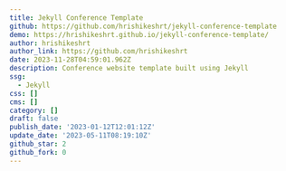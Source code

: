 ```yaml
---
title: Jekyll Conference Template
github: https://github.com/hrishikeshrt/jekyll-conference-template
demo: https://hrishikeshrt.github.io/jekyll-conference-template/
author: hrishikeshrt
author_link: https://github.com/hrishikeshrt
date: 2023-11-28T04:59:01.962Z
description: Conference website template built using Jekyll
ssg:
  - Jekyll
css: []
cms: []
category: []
draft: false
publish_date: '2023-01-12T12:01:12Z'
update_date: '2023-05-11T08:19:10Z'
github_star: 2
github_fork: 0
---
```

